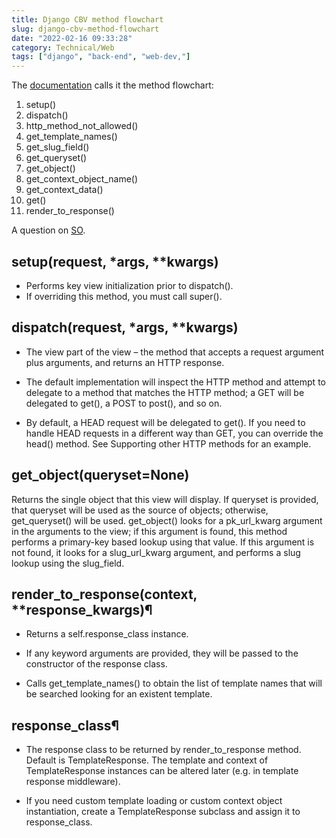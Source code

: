 ```yaml
---
title: Django CBV method flowchart
slug: django-cbv-method-flowchart
date: "2022-02-16 09:33:28"
category: Technical/Web
tags: ["django", "back-end", "web-dev,"]
---
```


The
[documentation](https://docs.djangoproject.com/en/3.2/ref/class-based-views/generic-display/)
calls it the method flowchart:

1. setup()
1. dispatch()
1. http_method_not_allowed()
1. get_template_names()
1. get_slug_field()
1. get_queryset()
1. get_object()
1. get_context_object_name()
1. get_context_data()
1. get()
1. render_to_response()

A question on [SO](https://stackoverflow.com/questions/17768444/django-class-based-views-function-execution-order).

## setup(request, \*args, \*\*kwargs)

- Performs key view initialization prior to dispatch().
- If overriding this method, you must call super().

## dispatch(request, \*args, \*\*kwargs)

- The view part of the view – the method that accepts a request argument plus arguments, and returns an HTTP response.

- The default implementation will inspect the HTTP method and attempt to delegate to a method that matches the HTTP method; a GET will be delegated to get(), a POST to post(), and so on.

- By default, a HEAD request will be delegated to get(). If you need to handle HEAD requests in a different way than GET, you can override the head() method. See Supporting other HTTP methods for an example.

## get_object(queryset=None)

Returns the single object that this view will display. If queryset is provided,
that queryset will be used as the source of objects; otherwise, get_queryset()
will be used. get_object() looks for a pk_url_kwarg argument in the arguments to
the view; if this argument is found, this method performs a primary-key based
lookup using that value. If this argument is not found, it looks for a
slug_url_kwarg argument, and performs a slug lookup using the slug_field.

## render_to_response(context, \*\*response_kwargs)¶

- Returns a self.response_class instance.

- If any keyword arguments are provided, they will be passed to the constructor of the response class.

- Calls get_template_names() to obtain the list of template names that will be searched looking for an existent template.

## response_class¶

- The response class to be returned by render_to_response method. Default is TemplateResponse. The template and context of TemplateResponse instances can be altered later (e.g. in template response middleware).

- If you need custom template loading or custom context object instantiation, create a TemplateResponse subclass and assign it to response_class.
